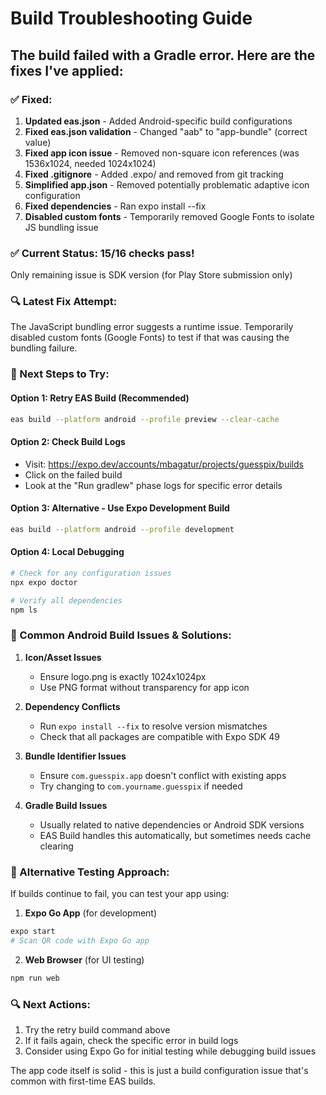# Build Troubleshooting Guide

## The build failed with a Gradle error. Here are the fixes I've applied:

### ✅ Fixed:
1. **Updated eas.json** - Added Android-specific build configurations
2. **Fixed eas.json validation** - Changed "aab" to "app-bundle" (correct value)
3. **Fixed app icon issue** - Removed non-square icon references (was 1536x1024, needed 1024x1024)
4. **Fixed .gitignore** - Added .expo/ and removed from git tracking
5. **Simplified app.json** - Removed potentially problematic adaptive icon configuration
6. **Fixed dependencies** - Ran expo install --fix
7. **Disabled custom fonts** - Temporarily removed Google Fonts to isolate JS bundling issue

### ✅ **Current Status: 15/16 checks pass!**
Only remaining issue is SDK version (for Play Store submission only)

### 🔍 **Latest Fix Attempt:**
The JavaScript bundling error suggests a runtime issue. Temporarily disabled custom fonts (Google Fonts) to test if that was causing the bundling failure.

### 🔧 Next Steps to Try:

#### Option 1: Retry EAS Build (Recommended)
```bash
eas build --platform android --profile preview --clear-cache
```

#### Option 2: Check Build Logs
- Visit: https://expo.dev/accounts/mbagatur/projects/guesspix/builds
- Click on the failed build
- Look at the "Run gradlew" phase logs for specific error details

#### Option 3: Alternative - Use Expo Development Build
```bash
eas build --platform android --profile development
```

#### Option 4: Local Debugging
```bash
# Check for any configuration issues
npx expo doctor

# Verify all dependencies
npm ls
```

### 🐛 Common Android Build Issues & Solutions:

1. **Icon/Asset Issues**
   - Ensure logo.png is exactly 1024x1024px
   - Use PNG format without transparency for app icon

2. **Dependency Conflicts**
   - Run `expo install --fix` to resolve version mismatches
   - Check that all packages are compatible with Expo SDK 49

3. **Bundle Identifier Issues**
   - Ensure `com.guesspix.app` doesn't conflict with existing apps
   - Try changing to `com.yourname.guesspix` if needed

4. **Gradle Build Issues**
   - Usually related to native dependencies or Android SDK versions
   - EAS Build handles this automatically, but sometimes needs cache clearing

### 📱 Alternative Testing Approach:

If builds continue to fail, you can test your app using:

1. **Expo Go App** (for development)
```bash
expo start
# Scan QR code with Expo Go app
```

2. **Web Browser** (for UI testing)
```bash
npm run web
```

### 🔍 Next Actions:
1. Try the retry build command above
2. If it fails again, check the specific error in build logs
3. Consider using Expo Go for initial testing while debugging build issues

The app code itself is solid - this is just a build configuration issue that's common with first-time EAS builds.
